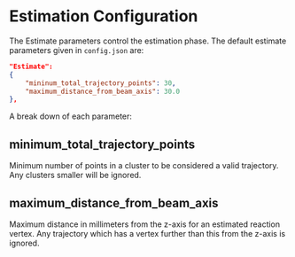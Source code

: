 # Estimation Configuration

The Estimate parameters control the estimation phase. The default estimate parameters given in `config.json` are:

```json
"Estimate":
{
    "mininum_total_trajectory_points": 30,
    "maximum_distance_from_beam_axis": 30.0
},
```

A break down of each parameter:

## minimum_total_trajectory_points

Minimum number of points in a cluster to be considered a valid trajectory. Any clusters smaller will be ignored.

## maximum_distance_from_beam_axis

Maximum distance in millimeters from the z-axis for an estimated reaction vertex. Any trajectory which has a vertex further than this from the z-axis is ignored.

